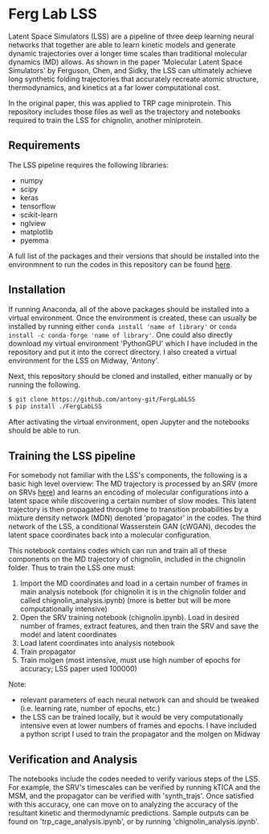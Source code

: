# Ferg Lab LSS
Latent Space Simulators (LSS) are a pipeline of three deep learning neural networks that together are able to learn kinetic models and generate dynamic trajectories over a longer time scales than traditional molecular dynamics (MD) allows. As shown in the paper 'Molecular Latent Space Simulators' by Ferguson, Chen, and Sidky, the LSS can ultimately achieve long synthetic folding trajectories that accurately recreate atomic structure, thermodynamics, and kinetics at a far lower computational cost. 

In the original paper, this was applied to TRP cage miniprotein. This repository includes those files as well as the trajectory and notebooks required to train the LSS for chignolin, another miniprotein.

## Requirements
The LSS pipeline requires the following libraries:
- numpy
- scipy
- keras
- tensorflow
- scikit-learn
- nglview
- matplotlib
- pyemma

A full list of the packages and their versions that should be installed into the environmnent to run the codes in this repository can be found [here](https://ferglab.slack.com/files/UB5REGR7Z/F017TKT1XGV/version.txt?origin_team=TB421Q20Y&origin_channel=D016G6HUXBL). 

## Installation
If running Anaconda, all of the above packages should be installed into a virtual environment. Once the environment is created, these can usually be installed by running either `conda install 'name of library'` or `conda install -c conda-forge 'name of library'`. One could also directly download my virtual environment 'PythonGPU' which I have included in the repository and put it into the correct directory. I also created a virtual environment for the LSS on Midway, 'Antony'.

Next, this repository should be cloned and installed, either manually or by running the following.
```bash
$ git clone https://github.com/antony-git/FergLabLSS
$ pip install ./FergLabLSS
```
After activating the virtual environment, open Jupyter and the notebooks should be able to run.

## Training the LSS pipeline
For somebody not familiar with the LSS's components, the following is a basic high level overview: The MD trajectory is processed by an SRV (more on SRVs [here](https://github.com/hsidky/srv)) and learns an encoding of molecular configurations into a latent space while discovering a certain number of slow modes. This latent trajectory is then propagated through time to transition probabilities by a mixture density network (MDN) denoted 'propagator' in the codes. The third network of the LSS, a conditional Wasserstein GAN (cWGAN), decodes the latent space coordinates back into a molecular configuration. 

This notebook contains codes which can run and train all of these components on the MD trajectory of chignolin, included in the chignolin folder. Thus to train the LSS one must:
1. Import the MD coordinates and load in a certain number of frames in main analysis notebook (for chignolin it is in the chignolin folder and called chignolin_analysis.ipynb) (more is better but will be more computationally intensive)
2. Open the SRV training notebook (chignolin.ipynb). Load in desired number of frames, extract features, and then train the SRV and save the model and latent coordinates
3. Load latent coordinates into analysis notebook
4. Train propagator
5. Train molgen (most intensive, must use high number of epochs for accuracy; LSS paper used 100000)

Note: 
- relevant parameters of each neural network can and should be tweaked (i.e. learning rate, number of epochs, etc.)
- the LSS can be trained locally, but it would be very computationally intensive even at lower numbers of frames and epochs. I have included a python script I used to train the propagator and the molgen on Midway

## Verification and Analysis
The notebooks include the codes needed to verify various steps of the LSS. For example, the SRV's timescales can be verified by running kTICA and the MSM, and the propagator can be verified with 'synth_trajs'. Once satisfied with this accuracy, one can move on to analyzing the accuracy of the resultant kinetic and thermodynamic predictions.
Sample outputs can be found on 'trp_cage_analysis.ipynb', or by running 'chignolin_analysis.ipynb'.

